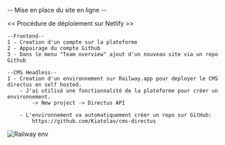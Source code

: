 -- Mise en place du site en ligne --

<< Procédure de déploiement  sur Netlify >>

    --Frontend--
    1 - Creation d'un compte sur la plateforme
    2 - Appairage du compte Github
    3 - Dans le menu "Team overview" ajout d'un nouveau site via un repo Github

    --CMS Headless--
    1 - Creation d'un environnement sur Railway.app pour deployer le CMS directus en self hosted.
        - J'ai utilisé une fonctionnalité de la plateforme pour créer un environnement.
            -> New project -> Directus API

        - L'environnement va automatiquement créer un repo sur GitHub: 
            https://github.com/Kiatolao/cms-directus

![Railway env](https://charles-cantin.s3.eu-west-3.amazonaws.com/image/railway.png)

         
